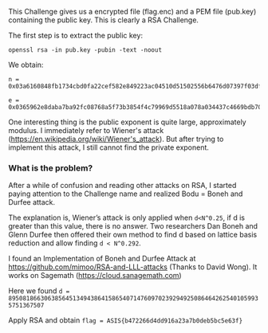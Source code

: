 This Challenge gives us a encrypted file (flag.enc) and a PEM file (pub.key) containing the public key. This is clearly a RSA Challenge.

The first step is to extract the public key:

`openssl rsa -in pub.key -pubin -text -noout`

We obtain:

```
n = 0x03a6160848fb1734cbd0fa22cef582e849223ac04510d51502556b6476d07397f03df155289c20112e87c6f35361d9eb622ca4a0e52d9cd87bf723526c826b88387d06abc4279e353f12ad8ec62ea73c47321a20b89644889a792a73152bc7014b80a693d2e58b123fa925c356b1eba037a4dcac8d8de809167a6fcc30c5c785

e = 0x0365962e8daba7ba92fc08768a5f73b3854f4c79969d5518a078a034437c4669bdb705be4d8b8babf4fda1a6e715269e87b28eecb0d4e02726a27fb8721863740720f583688e5567eb10729bb0d92b322d719949e40c57198d764f1c633e5e277da3d3281ece2ce2eb4df945be5afc3e78498ed0489b2459059664fe15c88a33
```

One interesting thing is the public exponent is quite large, approximately modulus. I immediately refer to Wiener's attack (https://en.wikipedia.org/wiki/Wiener's_attack). But after trying to implement this attack, I still cannot find the private exponent.

### What is the problem?

After a while of confusion and reading other attacks on RSA, I started paying attention to the Challenge name and realized Bodu = Boneh and Durfee attack.

The explanation is, Wiener’s attack is only applied when `d<N^0.25`, if d is greater than this value, there is no answer. Two researchers Dan Boneh and Glenn Durfee then offered their own method to find d based on lattice basis reduction and allow finding `d < N^0.292`.

I found an Implementation of Boneh and Durfee Attack at https://github.com/mimoo/RSA-and-LLL-attacks (Thanks to David Wong). It works on Sagemath (https://cloud.sanagemath.com)

Here we found `d = 89508186630638564513494386415865407147609702392949250864642625401059935751367507`

Apply RSA and obtain `flag = ASIS{b472266d4dd916a23a7b0deb5bc5e63f}`
